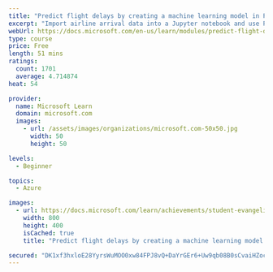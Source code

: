 ```yaml
---
title: "Predict flight delays by creating a machine learning model in Python"
excerpt: "Import airline arrival data into a Jupyter notebook and use Pandas to clean it. Then, build a machine learning model with Scikit-Learn and use Matplotlib to visualize output."
webUrl: https://docs.microsoft.com/en-us/learn/modules/predict-flight-delays-with-python/
type: course
price: Free
length: 51 mins
ratings:
  count: 1701
  average: 4.714874
heat: 54

provider:
  name: Microsoft Learn
  domain: microsoft.com
  images:
    - url: /assets/images/organizations/microsoft.com-50x50.jpg
      width: 50
      height: 50

levels:
  - Beginner

topics:
  - Azure

images:
  - url: https://docs.microsoft.com/learn/achievements/student-evangelism/predict-flight-delays-with-python-badge-social.png
    width: 800
    height: 400
    isCached: true
    title: "Predict flight delays by creating a machine learning model in Python"

secured: "DK1xf3hxloE28YyrsWuMOO0xw84FPJ8vQ+DaYrGEr6+Uw9qb08B0sCvaiHZocZQO+SotgUcHc5k+rfeT83BLPXwnB2S6wOhst5thzOVFhL+tKy8fyHEfVvqeai+ojhw36ytHHiVEg5SDpmBmHsyozPZ78xJoHtFlDkdHBEzSkMUQ4GZaDC3HH5swzioXRTVu6HDGmXqujvCFk1u/ALRP+3k/GytTE8PTHeX+nFCPdceHKionHKp8F6hKidSOPS8yjcCynul0LoUd6Dc2+kerFS6L5ECESg1R39QZ1W4lfc7Es4Ofpf+idBU2iHg4KxhIYPpIro7DdE1W8Ky+h9jUaLq6V2rHHTJKfn2+up/wdCIj65TeWuU5QSYklZqHdlFb3IKRQm7C0+fAdkiQdTEyog==;bhK7IUN7s+v7O98c7lQdRA=="
---
```


